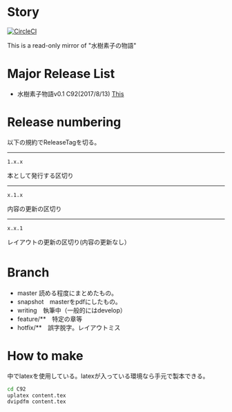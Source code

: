 # Story
[![CircleCI](https://circleci.com/gh/MizukiSonoko/Story/tree/master.svg?style=svg)](https://circleci.com/gh/MizukiSonoko/Story/tree/master)  

This is a read-only mirror of "水樹素子の物語"

# Major Release List 
- 水樹素子物語v0.1 C92(2017/8/13) [This](https://github.com/MizukiSonoko/Story/releases/tag/C92-v0.1)

# Release numbering
以下の規約でReleaseTagを切る。

----
```
1.x.x
```
本として発行する区切り

----
```
x.1.x
```
内容の更新の区切り

----
```
x.x.1
```
レイアウトの更新の区切り(内容の更新なし）

# Branch　

- master 読める程度にまとめたもの。
- snapshot　masterをpdfにしたもの。
- writing　執筆中（一般的にはdevelop）
- feature/**　特定の章等
- hotfix/**　誤字脱字。レイアウトミス


# How to make
中でlatexを使用している。latexが入っている環境なら手元で製本できる。
```sh
cd C92
uplatex content.tex
dvipdfm content.tex
```

